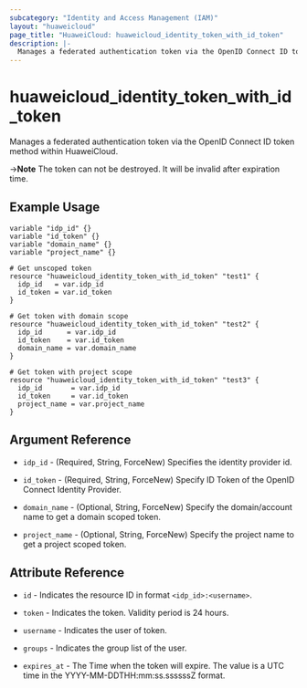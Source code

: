 ```yaml
---
subcategory: "Identity and Access Management (IAM)"
layout: "huaweicloud"
page_title: "HuaweiCloud: huaweicloud_identity_token_with_id_token"
description: |-
  Manages a federated authentication token via the OpenID Connect ID token method within HuaweiCloud.
---
```


# huaweicloud_identity_token_with_id_token

Manages a federated authentication token via the OpenID Connect ID token method within HuaweiCloud.

->**Note** The token can not be destroyed. It will be invalid after expiration time.

## Example Usage

```hcl
variable "idp_id" {}
variable "id_token" {}
variable "domain_name" {}
variable "project_name" {}

# Get unscoped token
resource "huaweicloud_identity_token_with_id_token" "test1" {
  idp_id   = var.idp_id
  id_token = var.id_token
}

# Get token with domain scope
resource "huaweicloud_identity_token_with_id_token" "test2" {
  idp_id      = var.idp_id
  id_token    = var.id_token
  domain_name = var.domain_name
}

# Get token with project scope
resource "huaweicloud_identity_token_with_id_token" "test3" {
  idp_id       = var.idp_id
  id_token     = var.id_token
  project_name = var.project_name
}
```

## Argument Reference

* `idp_id` - (Required, String, ForceNew) Specifies the identity provider id.

* `id_token` - (Required, String, ForceNew) Specify ID Token of the OpenID Connect Identity Provider.

* `domain_name` - (Optional, String, ForceNew) Specify the domain/account name to get a domain scoped token.

* `project_name` - (Optional, String, ForceNew) Specify the project name to get a project scoped token.

## Attribute Reference

* `id` - Indicates the resource ID in format `<idp_id>:<username>`.

* `token` - Indicates the token. Validity period is 24 hours.

* `username` - Indicates the user of token.

* `groups` - Indicates the group list of the user.

* `expires_at` - The Time when the token will expire. The value is a UTC time in the YYYY-MM-DDTHH:mm:ss.ssssssZ format.
